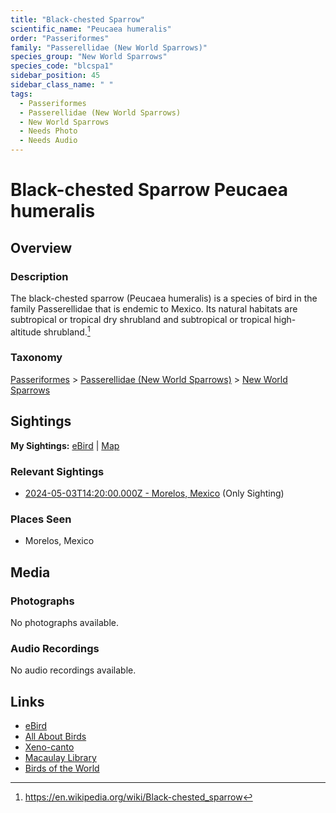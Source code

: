 ```yaml
---
title: "Black-chested Sparrow"
scientific_name: "Peucaea humeralis"
order: "Passeriformes"
family: "Passerellidae (New World Sparrows)"
species_group: "New World Sparrows"
species_code: "blcspa1"
sidebar_position: 45
sidebar_class_name: " "
tags: 
  - Passeriformes
  - Passerellidae (New World Sparrows)
  - New World Sparrows
  - Needs Photo
  - Needs Audio
---
```


# Black-chested Sparrow <span className='sci_name'>Peucaea humeralis</span>

## Overview

### Description
The black-chested sparrow (Peucaea humeralis) is a species of bird in the family Passerellidae that is endemic to Mexico. Its natural habitats are subtropical or tropical dry shrubland and subtropical or tropical high-altitude shrubland.[^1]

[^1]: https://en.wikipedia.org/wiki/Black-chested_sparrow

### Taxonomy
[Passeriformes](/tags/passeriformes) > [Passerellidae (New World Sparrows)](/tags/passerellidae-new-world-sparrows) > [New World Sparrows](/tags/new-world-sparrows)


## Sightings

**My Sightings:** [eBird](https://ebird.org/lifelist?r=world&time=life&spp=blcspa1) | [Map](/map?species_code=blcspa1)

### Relevant Sightings

* [2024-05-03T14:20:00.000Z - Morelos, Mexico](https://ebird.org/checklist/S171768235) (Only Sighting)

### Places Seen

* Morelos, Mexico



## Media
### Photographs
No photographs available.

### Audio Recordings
No audio recordings available.

## Links
* [eBird](https://ebird.org/species/blcspa1) 
* [All About Birds](https://www.allaboutbirds.org/guide/blcspa1) 
* [Xeno-canto](https://www.xeno-canto.org/species/peucaea-humeralis) 
* [Macaulay Library](https://search.macaulaylibrary.org/catalog?taxonCode=blcspa1&sort=rating_rank_desc)
* [Birds of the World](https://birdsoftheworld.org/bow/species/blcspa1)
